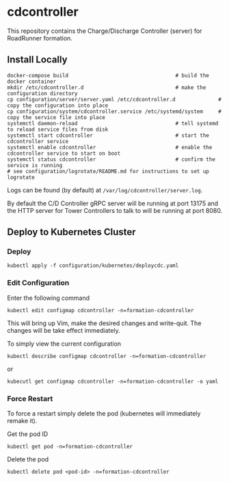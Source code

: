 # cdcontroller

This repository contains the Charge/Discharge Controller (server) for
RoadRunner formation.

## Install Locally

```shell script
docker-compose build                                   # build the docker container
mkdir /etc/cdcontroller.d                              # make the configuration directory
cp configuration/server/server.yaml /etc/cdcontroller.d              # copy the configuration into place
cp configuration/system/cdcontroller.service /etc/systemd/system     # copy the service file into place
systemctl daemon-reload                                # tell systemd to reload service files from disk
systemctl start cdcontroller                           # start the cdcontroller service
systemctl enable cdcontroller                          # enable the cdcontroller service to start on boot
systemctl status cdcontroller                          # confirm the service is running
# see configuration/logrotate/README.md for instructions to set up logrotate
```

Logs can be found (by default) at `/var/log/cdcontroller/server.log`.

By default the C/D Controller gRPC server will be running at port 13175 and the
HTTP server for Tower Controllers to talk to will be running at port 8080.

## Deploy to Kubernetes Cluster
### Deploy
```shell script
kubectl apply -f configuration/kubernetes/deploycdc.yaml
```

### Edit Configuration
Enter the following command
```shell script
kubectl edit configmap cdcontroller -n=formation-cdcontroller
```

This will bring up Vim, make the desired changes and write-quit. The changes will be take effect immediately. 

To simply view the current configuration
```shell script
kubectl describe configmap cdcontroller -n=formation-cdcontroller
```
or
```shell script
kubecutl get configmap cdcontroller -n=formation-cdcontroller -o yaml
```

### Force Restart
To force a restart simply delete the pod (kubernetes will immediately remake it).

Get the pod ID
```shell script
kubectl get pod -n=formation-cdcontroller
```
Delete the pod
```shell script
kubectl delete pod <pod-id> -n=formation-cdcontroller
```